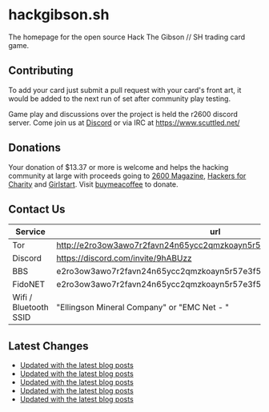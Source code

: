 # hackgibson.sh
The homepage for the open source Hack The Gibson // SH trading card game.


## Contributing

To add your card just submit a pull request with your card's front art, it would be added to the next run of set after community play testing.

Game play and discussions over the project is held the r2600 discord server. Come join us at [Discord](https://discord.com/invite/9hABUzz) or via IRC at https://www.scuttled.net/


## Donations

Your donation of $13.37 or more is welcome and helps the hacking community at large with proceeds going to [2600 Magazine](https://2600.com/), [Hackers for Charity](https://hackersforcharity.org) and [Girlstart](https://girlstart.org).  Visit [buymeacoffee](https://www.buymeacoffee.com/hackgibson.sh) to donate.


## Contact Us

Service | url
-|-
Tor | http://e2ro3ow3awo7r2favn24n65ycc2qmzkoayn5r57e3f56nvjwdcgg32ad.onion
Discord | https://discord.com/invite/9hABUzz
BBS | e2ro3ow3awo7r2favn24n65ycc2qmzkoayn5r57e3f56nvjwdcgg32ad.onion:23
FidoNET | e2ro3ow3awo7r2favn24n65ycc2qmzkoayn5r57e3f56nvjwdcgg32ad.onion:24554
Wifi / Bluetooth SSID | "Ellingson Mineral Company" or "EMC Net - <fidonet address>"

## Latest Changes
<!-- BLOG-POST-LIST:START -->
- [Updated with the latest blog posts](https://github.com/DFW2600/hackgibson.sh/commit/840c62d819e9e2c848b79306ad0663e1a3088955)
- [Updated with the latest blog posts](https://github.com/DFW2600/hackgibson.sh/commit/018fa2da6b5049bb4d230ee46cbbd7594525b5e6)
- [Updated with the latest blog posts](https://github.com/DFW2600/hackgibson.sh/commit/2638a0fe9a269e2ce982ada1992b4268e861775c)
- [Updated with the latest blog posts](https://github.com/DFW2600/hackgibson.sh/commit/c1252efe31ec182e1e07082e07f0f02db7bb64d5)
- [Updated with the latest blog posts](https://github.com/DFW2600/hackgibson.sh/commit/9e56ab1f200b41d3379f011fb43aeb4fd000e514)
<!-- BLOG-POST-LIST:END -->
